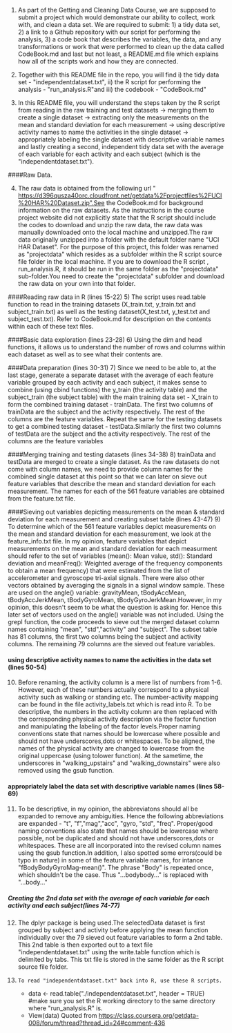 1)	As part of the Getting and Cleaning Data Course, we are supposed to submit a project which would demonstrate our ability to collect, work with, and clean a data set. We are required to submit: 1) a tidy data set, 2) a link to a Github repository with our script for performing the analysis, 3) a code book that describes the variables, the data, and any transformations or work that were performed to clean up the data called CodeBook.md and last but not least, a README.md file which explains how all of the scripts work and how they are connected. 

2) 	Together with this README file in the repo, you will find i) the tidy data set - "independentdataset.txt", ii) the R script for performing the analysis - "run_analysis.R"and iii) the codebook - "CodeBook.md" 

3)	In this README file, you will understand the steps taken by the R script from reading in the raw training and test datasets -> merging them to create a single dataset -> extracting only the measurements on the mean and standard deviation for each measurement -> using descriptive activity names to name the activities in the single dataset -> appropriately labeling the single dataset with descriptive variable names and lastly creating a second, independent tidy data set with the average of each variable for each activity and each subject (which is the "independentdataset.txt").

####Raw Data. 

4)	The raw data is obtained from the following url " https://d396qusza40orc.cloudfront.net/getdata%2Fprojectfiles%2FUCI%20HAR%20Dataset.zip".See the CodeBook.md for background information on the raw datasets. As the instructions in the course project website did not explicitly state that the R script should include the codes to download and unzip the raw data, the raw data was manually downloaded onto the local machine and unzipped.The raw data originally unzipped into a folder with the default folder name "UCI HAR Dataset". For the purpose of this project, this folder was renamed as "projectdata" which resides as a subfolder within the R script source file folder in the local machine. If you are to download the R script , run_analysis.R, it should be run in the same folder as the "projectdata" sub-folder.You need to create the "projectdata" subfolder and download the raw data on your own into that folder. 

####Reading raw data in R (lines 15-22)
5)	 The script uses read.table function to read in the training datasets (X_train.txt, y_train.txt and subject_train.txt) as well as the testing dataset(X_test.txt, y_test.txt and subject_test.txt). Refer to CodeBook.md for description on the contents within each of these text files.

####Basic data exploration (lines 23-28)
6)	Using the dim and head functions, it allows us to understand the number of rows and columns within each dataset as well as to see what their contents are.

####Data preparation (lines 30-31)
7)	Since we need to be able to, at the last stage, generate a separate dataset with the average of each feature variable grouped by each activity and each subject, it makes sense to combine (using cbind functions) the y_train (the activity table) and the subject_train (the subject table) with the main training data set - X_train to form the combined training dataset - trainData. The first two columns of trainData are the subject and the activity respectively. The rest of the columns are the feature variables. Repeat the same for the testing datasets to get a combined testing dataset - testData.Similarly the first two columns of testData are the subject and the activity respectively. The rest of the columns are the feature variables

####Merging training and testing datasets (lines 34-38)
8)	trainData and testData are merged to create a single dataset. As the raw datasets do not come with column names, we need to provide column names for the combined single dataset at this point so that we can later on sieve out feature variables that describe the mean and standard deviation for each measurement. The names for each of the 561 feature variables are obtained from the feature.txt file.

 
####Sieving out variables depicting measurements on the mean & standard deviation for each measurement and creating subset table (lines 43-47)
9)	To determine which of the 561 feature variables depict measurements on the mean and standard deviation for each measurement, we look at the feature_info.txt file. In my opinion, feature variables that depict measurements on the mean and standard deviation for each measurment should refer to the set of variables (mean(): Mean value, std(): Standard deviation and meanFreq(): Weighted average of the frequency components to obtain a mean frequency) that were estimated from the list of accelerometer and gyroscope tri-axial signals. There were also other vectors obtained by averaging the signals in a signal window sample. These are used on the angle() variable: gravityMean, tBodyAccMean, tBodyAccJerkMean, tBodyGyroMean, tBodyGyroJerkMean.However, in my opinion, this doesn't seem to be what the question is asking for. Hence this later set of vectors used on the angle() variable was not included. Using the grepl function, the code proceeds to sieve out the merged dataset column names containing "mean", "std","activity" and "subject". The subset table has 81 columns, the first two columns being the subject and activity columns. The remaining 79 columns are the sieved out feature variables.


#### using descriptive activity names to name the activities in the data set (lines 50-54)
10)	Before renaming, the activity column is a mere list of numbers from 1-6. However, each of these numbers actually correspond to a physical activity such as walking or standing etc. The number-activity mapping can be found in the file activity_labels.txt which is read into R. To be descriptive, the numbers in the activity column are then replaced with the corresponding physical activity description via the factor function and manipulating the labeling of the factor levels.Proper naming conventions state that names should be lowercase where possible and should not have underscores,dots or whitespaces. To be aligned, the names of the physical activity are changed to lowercase from the original uppercase (using tolower function). At the sametime, the underscores in "walking_upstairs" and "walking_downstairs" were also removed using the gsub function.

#### appropriately label the data set with descriptive variable names (lines 58-69)
11)	To be descriptive, in my opinion, the abbreviatons should all be expanded to remove any ambiguities. Hence the following abbreviations are expanded - "t", "f","mag","acc", "gyro, "std", "freq". Proper/good naming conventions also state that names should be lowercase where possible, not be duplicated and should not have underscores,dots or whitespaces. These are all incorporated into the revised column names using the gsub function.In addition, I also spotted some errors(could be typo in nature) in some of the feature variable names, for intance "fBodyBodyGyroMag-mean()". The phrase "Body" is repeated once, which shouldn't be the case. Thus "...bodybody..." is replaced with "...body..." 

##### Creating the 2nd data set with the average of each variable for each activity and each subject(lines 74-77)
12)	The dplyr package is being used.The selectedData dataset is first grouped by subject and activity before applying the mean function individually over the 79 sieved out feature variables to form a 2nd table. This 2nd table is then exported out to a text file "independentdataset.txt" using the write.table function which is delimited by tabs. This txt file is stored in the same folder as the R script source file folder.

13) 	To read "independentdataset.txt" back into R, use these R scripts.
	- data <- read.table("./independentdataset.txt", header = TRUE) #make sure you set the R working directory to the same directory where "run_analysis.R" is.  
 	- View(data)
Quoted from https://class.coursera.org/getdata-008/forum/thread?thread_id=24#comment-436 

